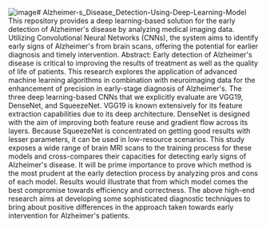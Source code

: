 ![image](https://github.com/user-attachments/assets/57e220d8-fd5c-4ebf-bfcc-7781b9bcf03f)# Alzheimer-s_Disease_Detection-Using-Deep-Learning-Model
This repository provides a deep learning-based solution for the early detection of Alzheimer's disease by analyzing medical imaging data. Utilizing Convolutional Neural Networks (CNNs), the system aims to identify early signs of Alzheimer's from brain scans, offering the potential for earlier diagnosis and timely intervention.
Abstract:
Early detection of Alzheimer's disease is critical to improving the results of treatment as well as the quality of life of patients. This research explores the application of advanced machine learning algorithms in combination with neuroimaging data for the enhancement of precision in early-stage diagnosis of Alzheimer's. The three deep learning-based CNNs that we explicitly evaluate are VGG19, DenseNet, and SqueezeNet. VGG19 is known extensively for its feature extraction capabilities due to its deep architecture. DenseNet is designed with the aim of improving both feature reuse and gradient flow across its layers. Because SqueezeNet is concentrated on getting good results with lesser parameters, it can be used in low-resource scenarios.
This study exposes a wide range of brain MRI scans to the training process for these models and cross-compares their capacities for detecting early signs of Alzheimer's disease. It will be prime importance to prove which method is the most prudent at the early detection process by analyzing pros and cons of each model. Results would illustrate that from which model comes the best compromise towards efficiency and correctness. The above high-end research aims at developing some sophisticated diagnostic techniques to bring about positive differences in the approach taken towards early intervention for Alzheimer's patients. 
